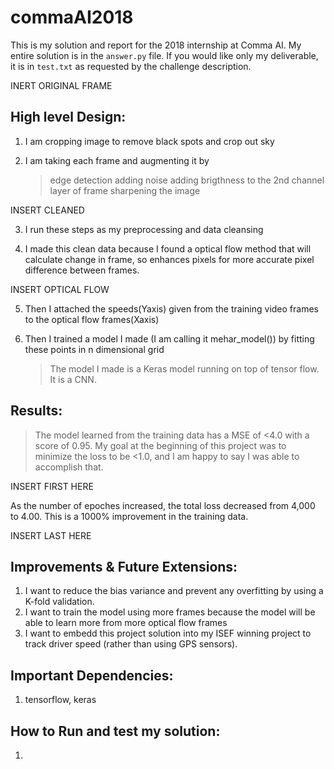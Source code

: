 # commaAI2018
This is my solution and report for the 2018 internship at Comma AI. My entire solution is in the `answer.py` file. 
If you would like only my deliverable, it is in `test.txt` as requested by the challenge description. 

INERT ORIGINAL FRAME

## High level Design: 

1. I am cropping image to remove black spots and crop out sky

2. I am taking each frame and augmenting it by
	> edge detection
	> adding noise
	> adding brigthness to the 2nd channel layer of frame
	> sharpening the image
  
  INSERT CLEANED

3. I run these steps as my preprocessing and data cleansing

4. I made this clean data because I found a optical flow method that will calculate change in frame, so enhances pixels for more accurate pixel difference between frames. 

  INSERT OPTICAL FLOW

5. Then I attached the speeds(Yaxis) given from the training video frames to the optical flow frames(Xaxis)

6. Then I trained a model I made (I am calling it mehar_model()) by fitting these points in n dimensional grid
	> The model I made is a Keras model running on top of tensor flow. It is a CNN.
  
## Results: 
  > The model learned from the training data  has a MSE of <4.0 with a score of 0.95. My goal at the beginning of this project was to minimize the loss to be <1.0, and I am happy to say I was able to accomplish that. 
  
  INSERT FIRST HERE
  
  As the number of epoches increased, the total loss decreased from 4,000 to 4.00. This is a 1000% improvement in the training data. 
  
  INSERT LAST HERE
  

## Improvements & Future Extensions:

1. I want to reduce the bias variance and prevent any overfitting by using a K-fold validation.
2. I want to train the model using more frames because the model will be able to learn more from more optical flow frames
3. I want to embedd this project solution into my ISEF winning project to track driver speed (rather than using GPS sensors).

## Important Dependencies: 

1. tensorflow, keras 

## How to Run and test my solution:

1. 
